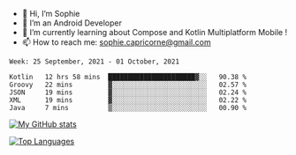 - 👋 Hi, I’m Sophie
- 👀 I’m an Android Developer
- 🌱 I’m currently learning about Compose and Kotlin Multiplatform Mobile !
- 📫 How to reach me: sophie.capricorne@gmail.com


<!--START_SECTION:waka-->
```text
Week: 25 September, 2021 - 01 October, 2021

Kotlin   12 hrs 58 mins  ██████████████████████▓░░   90.38 % 
Groovy   22 mins         ▓░░░░░░░░░░░░░░░░░░░░░░░░   02.57 % 
JSON     19 mins         ▓░░░░░░░░░░░░░░░░░░░░░░░░   02.24 % 
XML      19 mins         ▓░░░░░░░░░░░░░░░░░░░░░░░░   02.22 % 
Java     7 mins          ▒░░░░░░░░░░░░░░░░░░░░░░░░   00.90 % 
```
<!--END_SECTION:waka-->

[![My GitHub stats](https://github-readme-stats.vercel.app/api?username=sophicapri&show_icons=true&theme=buefy)](https://github.com/anuraghazra/github-readme-stats)

[![Top Languages](https://github-readme-stats.vercel.app/api/top-langs/?username=sophicapri&langs_count=3&layout=compact)](https://github.com/anuraghazra/github-readme-stats)

